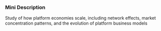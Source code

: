 ### Mini Description

Study of how platform economies scale, including network effects, market concentration patterns, and the evolution of platform business models
